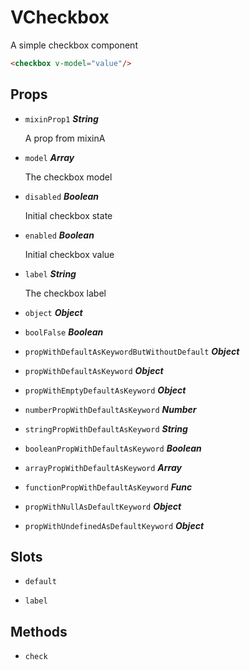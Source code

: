 
# VCheckbox
A simple checkbox component

```html
<checkbox v-model="value"/>
```

## Props


- `mixinProp1` ***String***

  A prop from mixinA

- `model` ***Array***

  The checkbox model

- `disabled` ***Boolean***

  Initial checkbox state

- `enabled` ***Boolean***

  Initial checkbox value

- `label` ***String***

  The checkbox label

- `object` ***Object***

  

- `boolFalse` ***Boolean***

  

- `propWithDefaultAsKeywordButWithoutDefault` ***Object***

  

- `propWithDefaultAsKeyword` ***Object***

  

- `propWithEmptyDefaultAsKeyword` ***Object***

  

- `numberPropWithDefaultAsKeyword` ***Number***

  

- `stringPropWithDefaultAsKeyword` ***String***

  

- `booleanPropWithDefaultAsKeyword` ***Boolean***

  

- `arrayPropWithDefaultAsKeyword` ***Array***

  

- `functionPropWithDefaultAsKeyword` ***Func***

  

- `propWithNullAsDefaultKeyword` ***Object***

  

- `propWithUndefinedAsDefaultKeyword` ***Object***

  


## Slots
- `default`

        

- `label`

        





## Methods

- `check`

        


